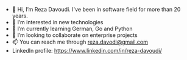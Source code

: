 - 👋 Hi, I’m Reza Davoudi. I've been in software field for more than 20 years. 
- 👀 I’m interested in new technologies
- 🌱 I’m currently learning German, Go and Python
- 💞️ I’m looking to collaborate on enterprise projects
- 📫 You can reach me through reza.davodi@gmail.com
- LinkedIn profile: https://www.linkedin.com/in/reza-davoudi/
<!---
rdavoudi/rdavoudi is a ✨ special ✨ repository because its `README.md` (this file) appears on your GitHub profile.
You can click the Preview link to take a look at your changes.
--->
